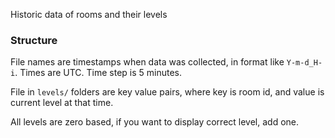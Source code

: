 Historic data of rooms and their levels

### Structure
File names are timestamps when data was collected, in format like `Y-m-d_H-i`.
Times are UTC. Time step is 5 minutes.

File in `levels/` folders are key value pairs,
where key is room id, and value is current level at that time.

All levels are zero based, if you want to display correct level, add one.
